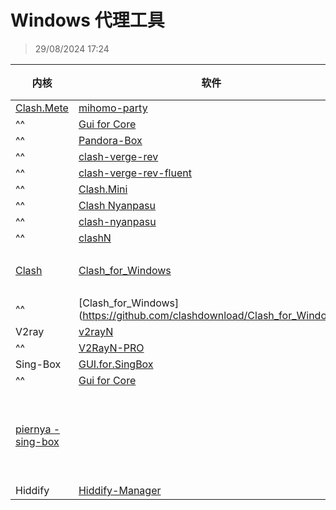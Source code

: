 # Windows 代理工具
> 29/08/2024 17:24

| 内核                                        | 软件                                                                                                                            | 教程                                         | 状态  |
| ----------------------------------------- | ----------------------------------------------------------------------------------------------------------------------------- | ------------------------------------------ | --- |
| [Clash.Mete](https://wiki.metacubex.one/) | [mihomo-party](https://github.com/pompurin404/mihomo-party)                                                                   |                                            |     |
| ^^                                        | [Gui for Core](https://gui-for-cores.github.io/)                                                                              |                                            |     |
| ^^                                        | [Pandora-Box](https://github.com/snakem982/Pandora-Box)                                                                       |                                            |     |
| ^^                                        | [clash-verge-rev](https://github.com/clash-verge-rev/clash-verge-rev)                                                         |                                            |     |
| ^^                                        | [clash-verge-rev-fluent](https://github.com/Daydreamer-riri/clash-verge-rev-fluent)                                           |                                            |     |
| ^^                                        | [Clash.Mini](https://github.com/MetaCubeX/Clash.Mini)                                                                         |                                            |     |
| ^^                                        | [Clash Nyanpasu](https://nyanpasu.elaina.moe/)                                                                                |                                            |     |
| ^^                                        | [clash-nyanpasu](https://github.com/LibNyanpasu/clash-nyanpasu)                                                               |                                            |     |
| ^^                                        | [clashN](https://github.com/2dust/clashN)                                                                                     |                                            |     |
| [Clash](https://clash.wiki/)              | [Clash_for_Windows](https://github.com/Z-Siqi/Clash-for-Windows_Chinese "https://github.com/clashdownload/Clash_for_Windows") |                                            | 已删库 |
| ^^                                        | [Clash_for_Windows](https://github.com/clashdownload/Clash_for_Windows}                                                       |                                            | ^^  |
| V2ray                                     | [v2rayN](https://github.com/2dust/v2rayN)                                                                                     | https://www.v2fly.org/config/overview.html |     |
| ^^                                        | [V2RayN-PRO](https://github.com/lowercase78/V2RayN-PRO)                                                                       |                                            |     |
| Sing-Box                                  | [GUI.for.SingBox](https://github.com/GUI-for-Cores/GUI.for.SingBox)                                                           |                                            |     |
| ^^                                        | [Gui for Core](https://gui-for-cores.github.io/)                                                                              |                                            |     |
| [piernya - sing-box](https://github.com/PuerNya/sing-box)                                  |                                                         |                                            |  支持订阅代理   |
| Hiddify                                   | [Hiddify-Manager](https://github.com/hiddify/Hiddify-Manager)                                                                 |                                            |     |

